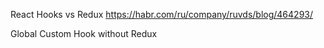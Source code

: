 React Hooks vs Redux
https://habr.com/ru/company/ruvds/blog/464293/

Global Custom Hook without Redux


